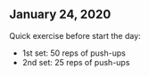 ## January 24, 2020

Quick exercise before start the day:
- 1st set: 50 reps of push-ups
- 2nd set: 25 reps of push-ups
